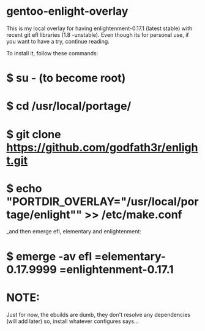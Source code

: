 gentoo-enlight-overlay
======================

This is my local overlay for having enlightenment-0.17.1 (latest stable) with 
recent git efl libraries (1.8 -unstable). Even though its for personal use, if
you want to have a try, continue reading.

To install it, follow these commands:
# $ su - (to become root)
# $ cd /usr/local/portage/
# $ git clone https://github.com/godfath3r/enlight.git
# $ echo "PORTDIR_OVERLAY=\"/usr/local/portage/enlight\"" >> /etc/make.conf 


_and then emerge efl, elementary and enlightenment:
# $ emerge -av efl =elementary-0.17.9999 =enlightenment-0.17.1

NOTE:
=====

Just for now, the ebuilds are dumb, they don't resolve any dependencies (will add later)
so, install whatever configures says...
